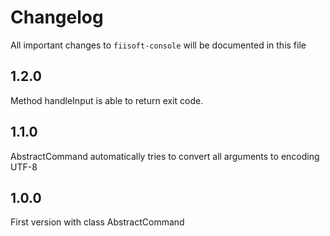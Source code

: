 # Changelog

All important changes to `fiisoft-console` will be documented in this file

## 1.2.0

Method handleInput is able to return exit code.

## 1.1.0

AbstractCommand automatically tries to convert all arguments to encoding UTF-8 

## 1.0.0

First version with class AbstractCommand
